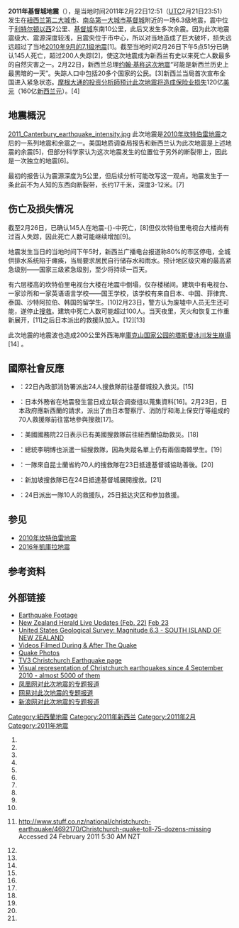**2011年基督城地震**（），是当地时间2011年2月22日12:51（[UTC](https://zh.wikipedia.org/wiki/UTC "wikilink")2月21日23:51）发生在[紐西兰第二大城市](https://zh.wikipedia.org/wiki/紐西兰 "wikilink")、[南岛第一大城市](https://zh.wikipedia.org/wiki/南岛 "wikilink")[基督城](../Page/基督城.md "wikilink")附近的一场6.3级地震，震中位于[利特尔顿以西](https://zh.wikipedia.org/wiki/利特尔顿 "wikilink")2公里、[基督城](../Page/基督城.md "wikilink")东南10公里，此后又发生多次余震。因为此次地震震级大、震源深度较浅，且震央位于市中心，所以对当地造成了巨大破坏，损失远远超过了当地[2010年9月的7.1级地震](../Page/2010年坎特伯雷地震.md "wikilink")\[1\]。截至当地时间2月26日下午5点51分已确认145人死亡，超过200人失踪\[2\]，使这次地震成为新西兰有史以来死亡人数最多的自然灾害之一。2月22日，新西兰总理[约翰·基称这次地震](https://zh.wikipedia.org/wiki/约翰·基 "wikilink")“可能是新西兰历史上最黑暗的一天”。失踪人口中包括20多个国家的公民。\[3\]新西兰当局首次宣布全国进入紧急状态。[摩根大通的投资分析師预计此次地震将造成保险业损失](https://zh.wikipedia.org/wiki/JP摩根 "wikilink")120亿[美元](../Page/美元.md "wikilink")（160亿[新西兰元](https://zh.wikipedia.org/wiki/新西兰元 "wikilink")）。\[4\]

## 地震概況

[2011_Canterbury_earthquake_intensity.jpg](https://zh.wikipedia.org/wiki/File:2011_Canterbury_earthquake_intensity.jpg "fig:2011_Canterbury_earthquake_intensity.jpg") 此次地震是[2010年坎特伯雷地震](../Page/2010年坎特伯雷地震.md "wikilink")之后的一系列地震和余震之一。美国地质调查局报告和新西兰认为此次地震是上述地震的余震\[5\]，但部分科学家认为这次地震发生的位置位于另外的断裂带上，因此是一次独立的地震\[6\]。

最初的报告认为震源深度为5公里，但后续分析可能改写这一观点。地震发生于一条此前不为人知的东西向断裂带，长约17千米，深度3-12米。\[7\]

## 伤亡及损失情况

截至2月26日，已确认145人在地震-{}-中死亡，\[8\]但仅坎特伯里电视台大楼尚有过百人失踪，因此死亡人数可能继续增加\[9\]。

地震发生当日的当地时间下午5时，新西兰广播电台报道称80%的市区停电，全城供排水系统陷于瘫痪，当局要求居民自行储存水和雨水。预计地区级灾难的最高紧急级别——国家三级紧急级别，至少将持续一百天。

有六层楼高的坎特伯里电视台大楼在地震中倒塌，仅存楼梯间。建筑中有电视台、一家诊所和一家英语语言学校——国王学校，该学校有来自日本、中国、菲律宾、泰国、沙特阿拉伯、韩国的留学生。\[10\]2月23日，警方认为废墟中人员无生还可能，遂停止[搜救](https://zh.wikipedia.org/wiki/搜救 "wikilink")。建筑中死亡人数可能超过100人。当天夜里，灭火和恢复工作重新展开，\[11\]之后日本派出的救援队加入。\[12\]\[13\]

此次地震的地震波也造成200公里外西海岸[庫克山国家公园的](https://zh.wikipedia.org/wiki/庫克山国家公园 "wikilink")[塔斯曼冰川发生崩塌](https://zh.wikipedia.org/wiki/塔斯曼冰川 "wikilink")\[14\] 。

## 國際社會反應

  - ：22日內政部消防署派出24人搜救隊前往基督城投入救災。\[15\]

  - ：日本外務省在地震發生當日成立联合调查组以蒐集資料\[16\]。2月23日，日本政府應新西蘭的請求，派出了由日本警察厅、消防厅和海上保安厅等组成的70人救援隊前往當地參與搜救\[17\]。

  - ：美國國務院22日表示已有美國搜救隊前往紐西蘭協助救災。\[18\]

  - ：總統李明博也派遣一組搜救隊，因為失蹤名單上仍有兩個南韓學生。\[19\]

  - ：一隊來自昆士蘭省約70人的搜救隊在23日抵達基督城協助善後。\[20\]

  - ：新加坡搜救隊已在24日抵達基督城展開搜救。\[21\]

  - ：24日派出一隊10人的救援队，25日抵达灾区和参加救援。

## 参见

  - [2010年坎特伯雷地震](../Page/2010年坎特伯雷地震.md "wikilink")
  - [2016年凱庫拉地震](https://zh.wikipedia.org/wiki/2016年凱庫拉地震 "wikilink")

## 参考资料

## 外部链接

  - [Earthquake Footage](https://web.archive.org/web/20110225111019/http://video.news.com.au/1808403836/Earthquake-in-New-Zealand)
  - [New Zealand Herald Live Updates (Feb. 22)](http://www.nzherald.co.nz/nz/news/article.cfm?c_id=1&objectid=10707997) [Feb 23](http://www.nzherald.co.nz/nz/news/article.cfm?c_id=1&objectid=10708163)
  - [United States Geological Survey: Magnitude 6.3 - SOUTH ISLAND OF NEW ZEALAND](https://web.archive.org/web/20110225013938/http://earthquake.usgs.gov/earthquakes/eqinthenews/2011/usb0001igm/)
  - [Videos Filmed During & After The Quake](http://www.educatedearth.net/video.php?id=4650)
  - [Quake Photos](http://www.stuff.co.nz/national/photos/4688271/Christchurch-aftershock-Feb-22)
  - [TV3 Christchurch Earthquake page](http://www.3news.co.nz/National/ChristchurchEarthquake/tabid/1438/Default.aspx)
  - [Visual representation of Christchurch earthquakes since 4 September 2010 - almost 5000 of them](http://www.christchurchquakemap.co.nz/)
  - [凤凰网对此次地震的专题报道](http://news.ifeng.com/world/special/2011xinxilandizhen/)
  - [网易对此次地震的专题报道](http://news.163.com/special/newzealand_earthquake/)
  - [新浪网对此次地震的专题报道](http://news.sina.com.cn/z/NewZealand2011/)

[Category:紐西蘭地震](https://zh.wikipedia.org/wiki/Category:紐西蘭地震 "wikilink") [Category:2011年新西兰](https://zh.wikipedia.org/wiki/Category:2011年新西兰 "wikilink") [Category:2011年2月](https://zh.wikipedia.org/wiki/Category:2011年2月 "wikilink") [Category:2011年地震](https://zh.wikipedia.org/wiki/Category:2011年地震 "wikilink")

1.

2.

3.

4.

5.

6.

7.

8.
9.

10.

11. <http://www.stuff.co.nz/national/christchurch-earthquake/4692170/Christchurch-quake-toll-75-dozens-missing> Accessed 24 February 2011 5:30 AM NZT

12.

13.

14.

15.

16.

17.

18.

19.

20.

21.